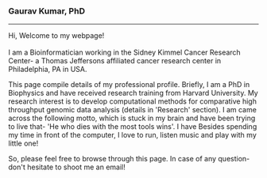 ### Gaurav Kumar, PhD
<hr>
<p>Hi, Welcome to my webpage!<br/>
<br/> 
I am a Bioinformatician working in the Sidney Kimmel Cancer Research Center- a Thomas Jeffersons affiliated cancer research center in Philadelphia, PA in USA.</p>

<p>This page compile details of my professional profile. Briefly, I am a PhD in Biophysics and have received research training from Harvard University. My research interest is to develop computational methods for comparative high throughput genomic data analysis (details in 'Research' section). I am came across the following motto, which is stuck in my brain and have been trying to live that- 'He who dies with the most tools wins'. I have Besides spending my time in front of the computer, I love to run, listen music and play with my little one!</p>

<p>So, please feel free to browse through this page. In case of any question- don't hesitate to shoot me an email! </p>